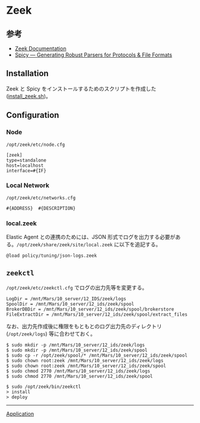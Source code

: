 # Zeek

## 参考
- [Zeek Documentation](https://docs.zeek.org/en/v7.0.3/)
- [Spicy — Generating Robust Parsers for Protocols & File Formats](https://docs.zeek.org/projects/spicy/en/latest/index.html)

## Installation
Zeek と Spicy をインストールするためのスクリプトを作成した ([install_zeek.sh](install_zeek.sh))。

## Configuration
### Node
`/opt/zeek/etc/node.cfg`

```
[zeek]
type=standalone
host=localhost
interface=#{IF}
```

### Local Network
`/opt/zeek/etc/networks.cfg`

```
#{ADDRESS}  #{DESCRIPTION}
```

### local.zeek
Elastic Agent との連携のためには、JSON 形式でログを出力する必要がある。`/opt/zeek/share/zeek/site/local.zeek` に以下を追記する。

```
@load policy/tuning/json-logs.zeek
```



## `zeekctl`
`/opt/zeek/etc/zeekctl.cfg` でログの出力先等を変更する。

```
LogDir = /mnt/Mars/10_server/12_IDS/zeek/logs
SpoolDir = /mnt/Mars/10_server/12_ids/zeek/spool
BrokerDBDir = /mnt/Mars/10_server/12_ids/zeek/spool/brokerstore
FileExtractDir = /mnt/Mars/10_server/12_ids/zeek/spool/extract_files
```

なお、出力先作成後に権限をもともとのログ出力先のディレクトリ (`/opt/zeek/logs`) 等に合わせておく。

```
$ sudo mkdir -p /mnt/Mars/10_server/12_ids/zeek/logs
$ sudo mkdir -p /mnt/Mars/10_server/12_ids/zeek/spool
$ sudo cp -r /opt/zeek/spool/* /mnt/Mars/10_server/12_ids/zeek/spool
$ sudo chown root:zeek /mnt/Mars/10_server/12_ids/zeek/logs
$ sudo chown root:zeek /mnt/Mars/10_server/12_ids/zeek/spool
$ sudo chmod 2770 /mnt/Mars/10_server/12_ids/zeek/logs
$ sudo chmod 2770 /mnt/Mars/10_server/12_ids/zeek/spool
```

```
$ sudo /opt/zeek/bin/zeekctl
> install
> deploy
```

---

[Application](../README.md)

